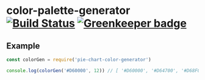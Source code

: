 # color-palette-generator [![Build Status](https://travis-ci.org/tiborv/color-palette-generator.svg?branch=master)](https://travis-ci.org/tiborv/color-palette-generator) [![Greenkeeper badge](https://badges.greenkeeper.io/tiborv/color-palette-generator.svg?token=e2196b0ecb06015f7be45d5099b0aeaafb17ea7e477a202cc6b474559136f141&ts=1496667265590)](https://greenkeeper.io/)

## Example
```js
const colorGen = require('pie-chart-color-generator')

console.log(colorGen('#D60000', 12)) // [ '#D60000', '#D64700', '#D68F00', '#D6D600', '#8FD600', '#47D600', '#00D600', '#00D647', '#00D68F', '#00D6D6', '#008FD6', '#0047D6' ]

```

